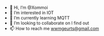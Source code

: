 - 👋 Hi, I’m @Xommoi
- 👀 I’m interested in IOT
- 🌱 I’m currently learning MQTT
- 💞️ I’m looking to collaborate on I find out
- 📫 How to reach me wwmgeurts@gmail.com

<!---
Xommoi/Xommoi is a ✨ special ✨ repository because its `README.md` (this file) appears on your GitHub profile.
You can click the Preview link to take a look at your changes.
--->
